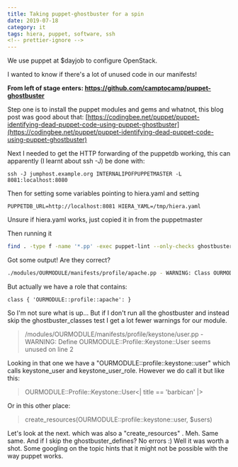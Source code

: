 ```yaml
---
title: Taking puppet-ghostbuster for a spin
date: 2019-07-18
category: it
tags: hiera, puppet, software, ssh
<!-- prettier-ignore -->
---
```


We use puppet at $dayjob to configure OpenStack.

I wanted to know if there's a lot of unused code in our manifests!

**From left of stage enters: <https://github.com/camptocamp/puppet-ghostbuster>**

Step one is to install the puppet modules and gems and whatnot, this blog post was good about that: [https://codingbee.net/puppet/puppet-identifying-dead-puppet-code-using-puppet-ghostbuster](https://codingbee.net/puppet/puppet-identifying-dead-puppet-code-using-puppet-ghostbuster)

Next I needed to get the HTTP forwarding of the puppetdb working, this can apparently (I learnt about ssh -J) be done with:

`ssh -J jumphost.example.org INTERNALIPOFPUPPETMASTER -L 8081:localhost:8080`

Then for setting some variables pointing to hiera.yaml and setting

`PUPPETDB_URL=http://localhost:8081 HIERA_YAML=/tmp/hiera.yaml`

Unsure if hiera.yaml works, just copied it in from the puppetmaster

Then running it

```bash
find . -type f -name '*.pp' -exec puppet-lint --only-checks ghostbuster_classes,ghostbuster_defines,ghostbuster_facts,ghostbuster_files,ghostbuster_functions,ghostbuster_hiera_files,ghostbuster_templates,ghostbuster_types {} \+|grep OURMODULE
```

Got some output! Are they correct?

```bash
./modules/OURMODULE/manifests/profile/apache.pp - WARNING: Class OURMODULE::Profile::Apache seems unused on line 6
```

But actually we have a role that contains:

`class { 'OURMODULE::profile::apache': }`

So I'm not sure what is up... But if I don't run all the ghostbuster and instead skip the ghostbuster_classes test I get a lot fewer warnings for our module.

> /modules/OURMODULE/manifests/profile/keystone/user.pp - WARNING: Define OURMODULE::Profile::Keystone::User seems unused on line 2

Looking in that one we have a "OURMODULE::profile::keystone::user" which calls keystone_user and keystone_user_role. However we do call it but like this:

> OURMODULE::Profile::Keystone::User<| title == 'barbican' |>

Or in this other place:

> create_resources(OURMODULE::profile::keystone::user, $users)

Let's look at the next. which was also a "create_resources" . Meh. Same same. And if I skip the ghostbuster_defines? No errors :) Well it was worth a shot. Some googling on the topic hints that it might not be possible with the way puppet works.
